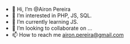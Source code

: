 - 👋 Hi, I’m @Airon Pereira
- 👀 I’m interested in PHP, JS, SQL.
- 🌱 I’m currently learning JS.
- 💞️ I’m looking to collaborate on ...
- 📫 How to reach me airon.pereira@gmail.com

<!---
AironPereira/AironPereira is a ✨ special ✨ repository because its `README.md` (this file) appears on your GitHub profile.
You can click the Preview link to take a look at your changes.
--->
